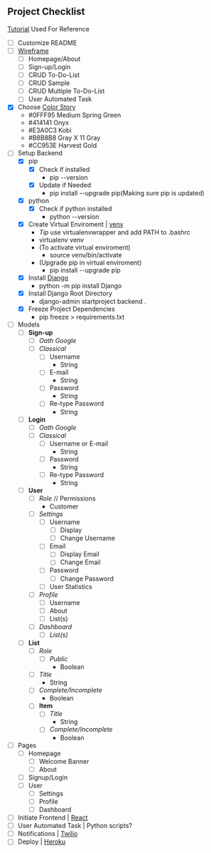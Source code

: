 Project Checklist
---

[Tutorial](https://dev.to/mdrhmn/deploying-react-django-app-using-heroku-2gfa) Used For Reference

- [ ] Customize README
- [ ] [Wireframe](https://lucid.app/lucidchart/f07614d6-25e2-4c01-95c0-78e22b780e3c/edit?beaconFlowId=23970D058C56ADC1&page=0_0#)  
  - [ ] Homepage/About 
  - [ ] Sign-up/Login
  - [ ] CRUD To-Do-List
  - [ ] CRUD Sample
  - [ ] CRUD Multiple To-Do-List
  - [ ] User Automated Task
- [X] Choose [Color Story](https://coolors.co/0fff95-414141-e3a0c3-b8b8b8-cc953e)
  - #0FFF95 Medium Spring Green
  - #414141 Onyx
  - #E3A0C3 Kobi
  - #B8B8B8 Gray X 11 Gray
  - #CC953E Harvest Gold
- [ ] Setup Backend
    - [X] pip
      - [X] Check if installed
        - pip --version
      - [X] Update if Needed
        - pip install --upgrade pip(Making sure pip is updated)
    - [X] python
      - [X] Check if python installed
        - python --version
    - [X] Create Virtual Enviroment | [venv](https://python-guide-kr.readthedocs.io/ko/latest/dev/virtualenvs.html)
      - *Tip* use virtualenvwrapper and add PATH to .bashrc
      - virtualenv venv
      - (To activate virtual enviroment)
        - source venv/bin/activate
      - (Upgrade pip in virtual enviroment)
        - pip install --upgrade pip
    - [X] Install [Django](https://docs.djangoproject.com/en/3.1/intro/tutorial01/)
        - python -m pip install Django
    - [X] Install Django Root Directory
        - django-admin startproject backend .
    - [X] Freeze Project Dependencies
        - pip freeze > requirements.txt  
- [ ] Models
  - [ ] **Sign-up**
    - [ ] *Oath Google*
    - [ ] *Classical*
      - [ ] Username
        - String
      - [ ] E-mail
        - String
      - [ ] Password
        - String
      - [ ] Re-type Password
        - String
  - [ ] **Login**
    - [ ] *Oath Google*
    - [ ] *Classical*
      - [ ] Username or E-mail
        - String
      - [ ] Password
        - String
      - [ ] Re-type Password
        - String
  - [ ] **User**
    - [ ] *Role* // Permissions
      - Customer
    - [ ] *Settings*
      - [ ] Username
        - [ ] Display
        - [ ] Change Username
      - [ ] Email
        - [ ] Display Email
        - [ ] Change Email
      - [ ] Password
        - [ ] Change Password
      - [ ] User Statistics
    - [ ] *Profile*
      - [ ] Username
      - [ ] About
      - [ ] List(s)
    - [ ] *Dashboard*
      - [ ] *List(s)*
  - [ ] **List**
    - [ ] *Role*
      - [ ] *Public*
        - Boolean
    - [ ] *Title*
      - String
    - [ ] *Complete/Incomplete*
      - Boolean
    - [ ] **Item**
      - [ ] *Title*
        - String
      - [ ] *Complete/Incomplete*
        - Boolean
- [ ] Pages
  - [ ] Homepage
    - [ ] Welcome Banner
    - [ ] About
  - [ ] Signup/Login
  - [ ] User
    - [ ] Settings
    - [ ] Profile
    - [ ] Dashboard
- [ ] Initiate Frontend | [React](https://reactjs.org/docs/create-a-new-react-app.html)
- [ ] User Automated Task | Python scripts?
- [ ] Notifications | [Twilio](https://www.twilio.com/docs)
- [ ] Deploy | [Heroku](https://devcenter.heroku.com/articles/deploying-python)
